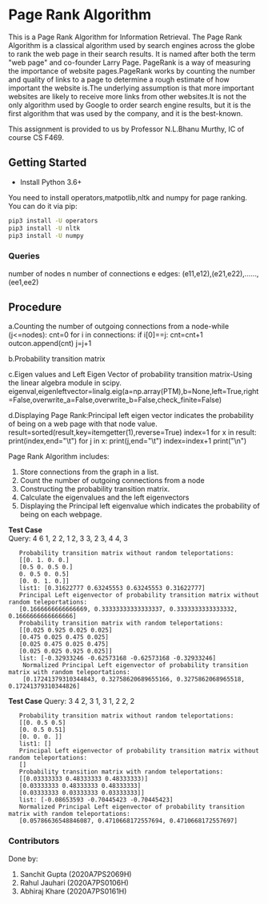 # Page Rank Algorithm

This is a Page Rank Algorithm for Information Retrieval. 
The Page Rank Algorithm is a classical algorithm used by search engines across the globe to rank the web page in their search results.   It is named after both the term "web page" and co-founder Larry Page. PageRank is a way of measuring the importance of website pages.PageRank works by counting the number and quality of links to a page to determine a rough estimate of how important the website is.The underlying assumption is that more important websites are likely to receive more links from other websites.It is not the only algorithm used by Google to order search engine results, but it is the first algorithm that was used by the company, and it is the best-known.

This assignment is provided to us by Professor N.L.Bhanu Murthy, IC of course CS F469. 

## Getting Started

- Install Python 3.6+

You need to install operators,matpotlib,nltk and numpy for page ranking. You can do it via pip:

```bash
pip3 install -U operators
pip3 install -U nltk
pip3 install -U numpy
```

### Queries

number of nodes n
number of connections e
edges: (e11,e12),(e21,e22),......,(ee1,ee2)


## Procedure

a.Counting the number of outgoing connections from a node-while (j<=nodes):
                                                          cnt=0
                                                          for i in connections:
                                                          if i[0]==j:
                                                          cnt=cnt+1
                                                          outcon.append(cnt)
                                                          j=j+1

b.Probability transition matrix

c.Eigen values and Left Eigen Vector of probability transition matrix-Using the linear algebra module in scipy.
eigenval,eigenleftvector=linalg.eig(a=np.array(PTM),b=None,left=True,right=False,overwrite_a=False,overwrite_b=False,check_finite=False)

d.Displaying Page Rank:Principal left eigen vector indicates the probability of being on a web page with that node value.
    result=sorted(result,key=itemgetter(1),reverse=True)
    index=1
    for x in result:
    print(index,end="\t")
    for j in x:
    print(j,end="\t")
    index=index+1
    print("\n")

Page Rank Algorithm includes:
1. Store connections from the graph in a list.
2. Count the number of outgoing connections from a node
3. Constructing the probability transition matrix.
4. Calculate the eigenvalues and the left eigenvectors
5. Displaying the Principal left eigenvalue which indicates the probability of being on each webpage.

**Test Case**  
Query: 4
       6
       1, 2
       2, 1
       2, 3
       3, 2
       3, 4
       4, 3

       Probability transition matrix without random teleportations:
       [[0. 1. 0. 0.]
       [0.5 0. 0.5 0.]
       0. 0.5 0. 0.5]
       [0. 0. 1. 0.]]
       list1: [0.31622777 0.63245553 0.63245553 0.31622777] 
       Principal Left eigenvector of probability transition matrix without random teleportations: 
       [0.1666666666666669, 0.33333333333333337, 0.3333333333333332, 0.1666666666666666]
       Probability transition matrix with random teleportations: 
       [[0.025 0.925 0.025 0.025]
       [0.475 0.025 0.475 0.025]
       [0.025 0.475 0.025 0.475]
       [0.025 0.025 0.925 0.025]]
       list: [-0.32933246 -0.62573168 -0.62573168 -0.32933246]
        Normalized Principal Left eigenvector of probability transition matrix with random teleportations: 
        [0.17241379310344843, 0.32758620689655166, 0.3275862068965518, 0.17241379310344826]


**Test Case**
Query: 3
       4
       2, 3
       1, 3
       1, 2
       2, 2

       Probability transition matrix without random teleportations:
       [[0. 0.5 0.5] 
       [0. 0.5 0.51]
       [0. 0. 0. ]]
       list1: []
       Principal Left eigenvector of probability transition matrix without random teleportations:
       []
       Probability transition matrix with random teleportations:
       [[0.03333333 0.48333333 0.48333333)]
       [0.03333333 0.48333333 0.48333333]
       [0.03333333 0.03333333 0.03333333]]
       list: [-0.08653593 -0.70445423 -0.70445423]
       Normalized Principal Left eigenvector of probability transition matrix with random teleportations:
       [0.05786636548846087, 0.4710668172557694, 0.4710668172557697]



### Contributors
Done by:
1. Sanchit Gupta (2020A7PS2069H)
2. Rahul Jauhari (2020A7PS0106H)
3. Abhiraj Khare (2020A7PS0161H)
